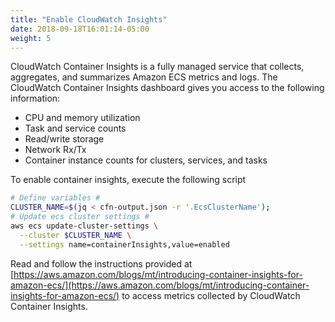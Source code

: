 ```yaml
---
title: "Enable CloudWatch Insights"
date: 2018-09-18T16:01:14-05:00
weight: 5
---
```


CloudWatch Container Insights is a fully managed service that collects, aggregates, and summarizes Amazon ECS metrics and logs. The CloudWatch Container Insights dashboard gives you access to the following information:

* CPU and memory utilization
* Task and service counts
* Read/write storage
* Network Rx/Tx
* Container instance counts for clusters, services, and tasks

To enable container insights, execute the following script

```bash
# Define variables #
CLUSTER_NAME=$(jq < cfn-output.json -r '.EcsClusterName');
# Update ecs cluster settings #
aws ecs update-cluster-settings \
  --cluster $CLUSTER_NAME \
  --settings name=containerInsights,value=enabled
```

Read and follow the instructions provided at [https://aws.amazon.com/blogs/mt/introducing-container-insights-for-amazon-ecs/](https://aws.amazon.com/blogs/mt/introducing-container-insights-for-amazon-ecs/) to access metrics collected by CloudWatch Container Insights.
